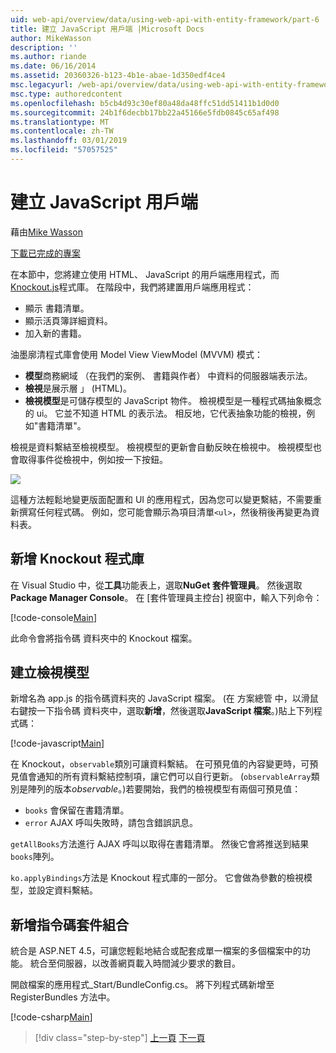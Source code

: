 ```yaml
---
uid: web-api/overview/data/using-web-api-with-entity-framework/part-6
title: 建立 JavaScript 用戶端 |Microsoft Docs
author: MikeWasson
description: ''
ms.author: riande
ms.date: 06/16/2014
ms.assetid: 20360326-b123-4b1e-abae-1d350edf4ce4
msc.legacyurl: /web-api/overview/data/using-web-api-with-entity-framework/part-6
msc.type: authoredcontent
ms.openlocfilehash: b5cb4d93c30ef80a48da48ffc51dd51411b1d0d0
ms.sourcegitcommit: 24b1f6decbb17bb22a45166e5fdb0845c65af498
ms.translationtype: MT
ms.contentlocale: zh-TW
ms.lasthandoff: 03/01/2019
ms.locfileid: "57057525"
---
```

<a name="create-the-javascript-client"></a>建立 JavaScript 用戶端
====================
藉由[Mike Wasson](https://github.com/MikeWasson)

[下載已完成的專案](https://github.com/MikeWasson/BookService)

在本節中，您將建立使用 HTML、 JavaScript 的用戶端應用程式，而[Knockout.js](http://knockoutjs.com/)程式庫。 在階段中，我們將建置用戶端應用程式：

- 顯示 書籍清單。
- 顯示活頁簿詳細資料。
- 加入新的書籍。

油墨廓清程式庫會使用 Model View ViewModel (MVVM) 模式：

- **模型**商務網域 （在我們的案例、 書籍與作者） 中資料的伺服器端表示法。
- **檢視**是展示層 」 (HTML)。
- **檢視模型**是可儲存模型的 JavaScript 物件。 檢視模型是一種程式碼抽象概念的 ui。 它並不知道 HTML 的表示法。 相反地，它代表抽象功能的檢視，例如&quot;書籍清單&quot;。

檢視是資料繫結至檢視模型。 檢視模型的更新會自動反映在檢視中。 檢視模型也會取得事件從檢視中，例如按一下按鈕。

![](part-6/_static/image1.png)

這種方法輕鬆地變更版面配置和 UI 的應用程式，因為您可以變更繫結，不需要重新撰寫任何程式碼。 例如，您可能會顯示為項目清單`<ul>`，然後稍後再變更為資料表。

## <a name="add-the-knockout-library"></a>新增 Knockout 程式庫

在 Visual Studio 中，從**工具**功能表上，選取**NuGet 套件管理員**。 然後選取**Package Manager Console**。 在 [套件管理員主控台] 視窗中，輸入下列命令：

[!code-console[Main](part-6/samples/sample1.cmd)]

此命令會將指令碼 資料夾中的 Knockout 檔案。

## <a name="create-the-view-model"></a>建立檢視模型

新增名為 app.js 的指令碼資料夾的 JavaScript 檔案。 (在 方案總管 中，以滑鼠右鍵按一下指令碼 資料夾中，選取**新增**，然後選取**JavaScript 檔案**。)貼上下列程式碼：

[!code-javascript[Main](part-6/samples/sample2.js)]

在 Knockout，`observable`類別可讓資料繫結。 在可預見值的內容變更時，可預見值會通知的所有資料繫結控制項，讓它們可以自行更新。 (`observableArray`類別是陣列的版本*observable*。)若要開始，我們的檢視模型有兩個可預見值：

- `books` 會保留在書籍清單。
- `error` AJAX 呼叫失敗時，請包含錯誤訊息。

`getAllBooks`方法進行 AJAX 呼叫以取得在書籍清單。 然後它會將推送到結果`books`陣列。

`ko.applyBindings`方法是 Knockout 程式庫的一部分。 它會做為參數的檢視模型，並設定資料繫結。

## <a name="add-a-script-bundle"></a>新增指令碼套件組合

統合是 ASP.NET 4.5，可讓您輕鬆地結合或配套成單一檔案的多個檔案中的功能。 統合至伺服器，以改善網頁載入時間減少要求的數目。

開啟檔案的應用程式\_Start/BundleConfig.cs。 將下列程式碼新增至 RegisterBundles 方法中。

[!code-csharp[Main](part-6/samples/sample3.cs)]

> [!div class="step-by-step"]
> [上一頁](part-5.md)
> [下一頁](part-7.md)
